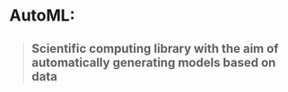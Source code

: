# AutoML:
> ## Scientific computing library with the aim of automatically generating models based on data



